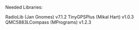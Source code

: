 Needed Libraries:

RadioLib (Jan Gnomes) v7.1.2
TinyGPSPlus (Mikal Hart) v1.0.3
QMC5883LCompass (MPrograms) v1.2.3
